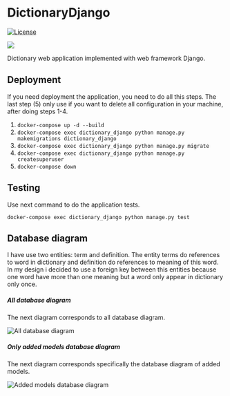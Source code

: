 # DictionaryDjango
[![License](https://img.shields.io/badge/License-Apache%202.0-blue.svg)](https://opensource.org/licenses/Apache-2.0)

![](https://github.com/ruanete/DictionaryDjango/workflows/DictionaryDjango/badge.svg)

Dictionary web application implemented with web framework Django.

## Deployment
If you need deployment the application, you need to do all this steps. The last step (5) only use if you want to delete all configuration in your machine, after doing steps 1-4.
1. ```docker-compose up -d --build```
2. ```docker-compose exec dictionary_django python manage.py makemigrations dictionary_django```
3. ```docker-compose exec dictionary_django python manage.py migrate```
4. ```docker-compose exec dictionary_django python manage.py createsuperuser```
5. ```docker-compose down```

## Testing
Use next command to do the application tests.

```docker-compose exec dictionary_django python manage.py test```

## Database diagram
I have use two entities: term and definition. The entity terms do references to word in dictionary and definition do references to meaning of this word. In my design i decided to use a foreign key between this entities because one word have more than one meaning but a word only appear in dictionary only once.

##### All database diagram
The next diagram corresponds to all database diagram.

![All database diagram](./doc/images/DictionaryDjango_db_diagram.png)

##### Only added models database diagram
The next diagram corresponds specifically the database diagram of added models.

![Added models database diagram](./doc/images/DictionaryDjango_db_only_models_diagram.png)
